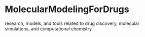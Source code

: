 # MolecularModelingForDrugs
research, models, and tools related to drug discovery, molecular simulations, and computational chemistry

